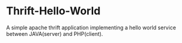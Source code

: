 Thrift-Hello-World
==================

A simple apache thrift application implementing a hello world service between JAVA(server) and PHP(client).